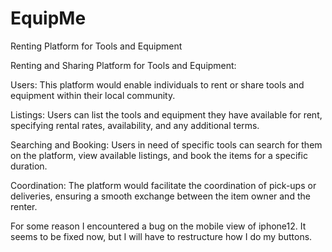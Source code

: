 # EquipMe
Renting Platform for Tools and Equipment


Renting and Sharing Platform for Tools and Equipment:

Users: This platform would enable individuals to rent or share tools and equipment within their local community.

Listings: Users can list the tools and equipment they have available for rent, specifying rental rates, availability, and any additional terms.

Searching and Booking: Users in need of specific tools can search for them on the platform, view available listings, and book the items for a specific duration.

Coordination: The platform would facilitate the coordination of pick-ups or deliveries, ensuring a smooth exchange between the item owner and the renter.


For some reason I encountered a bug on the mobile view of iphone12. It seems to be fixed now, but I will have to restructure how I do my buttons. 